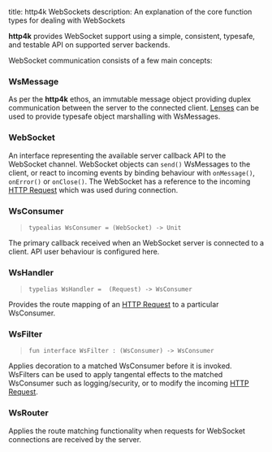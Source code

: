 title: http4k WebSockets
description: An explanation of the core function types for dealing with WebSockets

**http4k** provides WebSocket support using a simple, consistent, typesafe, and testable API on supported server backends.

WebSocket communication consists of a few main concepts:

### WsMessage
As per the **http4k** ethos, an immutable message object providing duplex communication between the server to the connected client. [Lenses](/concepts/lens) can be used to provide typesafe object marshalling with WsMessages.

### WebSocket
An interface representing the available server callback API to the WebSocket channel. WebSocket objects can `send()` WsMessages to the client, or react to incoming events by binding behaviour with `onMessage()`, `onError()` or  `onClose()`. The WebSocket has a reference to the incoming [HTTP Request](/concepts/HTTP#HttpMessage) which was used during connection.

### WsConsumer
> `typealias WsConsumer = (WebSocket) -> Unit`

The primary callback received when an WebSocket server is connected to a client. API user behaviour is configured here.

### WsHandler
> `typelias WsHandler =  (Request) -> WsConsumer`

Provides the route mapping of an [HTTP Request](/concepts/HTTP#HttpMessage) to a particular WsConsumer.

### WsFilter
> `fun interface WsFilter : (WsConsumer) -> WsConsumer`

Applies decoration to a matched WsConsumer before it is invoked. WsFilters can be used to apply tangental effects to the matched WsConsumer such as logging/security, or to modify the incoming [HTTP Request](/concepts/HTTP#HttpMessage).

### WsRouter
Applies the route matching functionality when requests for WebSocket connections are received by the server.
